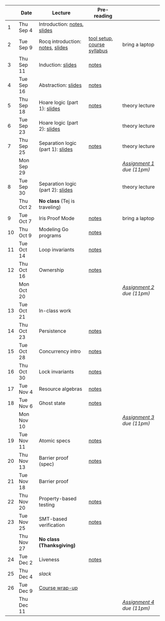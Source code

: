 <!-- markdownlint-disable MD041 -->

|  | Date | Lecture | Pre-reading |  |
| --- | --- | --- | --- | --- |
| 1 | Thu Sep 4 | Introduction: [notes](./notes/overview.md), [slides](./slides/lec1.pdf) |  |  |
| 2 | Tue Sep 9 | Rocq introduction: [notes](./notes/rocq_intro.md), [slides](./slides/lec2.pdf) | [tool setup](./assignments/setup.md), [course syllabus](./syllabus.md) | bring a laptop |
| 3 | Thu Sep 11 | Induction: [slides](./slides/lec3.pdf) | [notes](./notes/induction.md) |  |
| 4 | Tue Sep 16 | Abstraction: [slides](./slides/lec4.pdf) | [notes](./notes/adt_specs.md) |  |
| 5 | Thu Sep 18 | Hoare logic (part 1): [slides](./slides/lec5.pdf) | [notes](./notes/hoare.md) | theory lecture |
| 6 | Tue Sep 23 | Hoare logic (part 2): [slides](./slides/lec6.pdf) |  | theory lecture |
| 7 | Thu Sep 25 | Separation logic (part 1): [slides](./slides/lec7.pdf) | [notes](./notes/sep-logic.md) | theory lecture |
|  | Mon Sep 29 |  |  | _[Assignment 1](./assignments/hw1/) due (11pm)_ |
| 8 | Tue Sep 30 | Separation logic (part 2): [slides](./slides/lec8.pdf) |  | theory lecture |
|  | Thu Oct 2 | **No class** (Tej is traveling) |  |  |
| 9 | Tue Oct 7 | Iris Proof Mode | [notes](./notes/ipm.md) | bring a laptop |
| 10 | Thu Oct 9 | Modeling Go programs | [notes](./notes/goose.md) |  |
| 11 | Tue Oct 14 | Loop invariants | [notes](./notes/loop_invariants.md) |  |
| 12 | Thu Oct 16 | Ownership | [notes](./notes/ownership.md) |  |
|  | Mon Oct 20 |  |  | _[Assignment 2](./assignments/hw2/) due (11pm)_ |
| 13 | Tue Oct 21 | In-class work |  |  |
| 14 | Thu Oct 23 | Persistence | [notes](./notes/persistently.md) |  |
| 15 | Tue Oct 28 | Concurrency intro | [notes](./notes/concurrency.md) |  |
| 16 | Thu Oct 30 | Lock invariants | [notes](./notes/invariants.md) |  |
| 17 | Tue Nov 4 | Resource algebras | [notes](./notes/resource-algebra.md) |  |
| 18 | Tue Nov 6 | Ghost state | [notes](./notes/ghost_state.md) |  |
|  | Mon Nov 10 |  |  | _[Assignment 3](./assignments/hw3/) due (11pm)_ |
| 19 | Tue Nov 11 | Atomic specs | [notes](./notes/atomic_specs.md) |  |
| 20 | Thu Nov 13 | Barrier proof (spec) | [notes](./notes/barrier.md) |  |
| 21 | Tue Nov 18 | Barrier proof |  |  |
| 22 | Thu Nov 20 | Property-based testing | [notes](./notes/pbt.md) |  |
| 23 | Tue Nov 25 | SMT-based verification | [notes](./notes/smt.md) |  |
|  | Thu Nov 27 | **No class (Thanksgiving)** |  |  |
| 24 | Tue Dec 2 | Liveness | [notes](./notes/liveness.md) |  |
| 25 | Thu Dec 4 | _slack_ |  |  |
| 26 | Tue Dec 9 | [Course wrap-up](./notes/summary.md) |  |  |
|  | Thu Dec 11 |  |  | _[Assignment 4](./assignments/hw4/) due (11pm)_ |

<!--
Had a week off for SOSP in Fall 2024.
Fall 2025 has fewer lecture days.
Could drop one lecture, particularly SMT lecture.
-->
